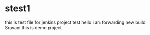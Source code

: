 # stest1
this is test file for jenkins project 
test 
hello i am forwarding new build 
Sravani this is demo project 
